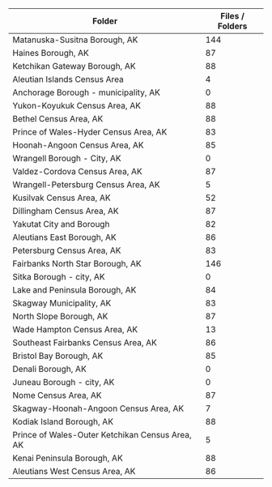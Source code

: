 | Folder                                          |   Files / Folders |
|-------------------------------------------------|-------------------|
| Matanuska-Susitna Borough, AK                   |               144 |
| Haines Borough, AK                              |                87 |
| Ketchikan Gateway Borough, AK                   |                88 |
| Aleutian Islands Census Area                    |                 4 |
| Anchorage Borough - municipality, AK            |                 0 |
| Yukon-Koyukuk Census Area, AK                   |                88 |
| Bethel Census Area, AK                          |                88 |
| Prince of Wales-Hyder Census Area, AK           |                83 |
| Hoonah-Angoon Census Area, AK                   |                85 |
| Wrangell Borough - City, AK                     |                 0 |
| Valdez-Cordova Census Area, AK                  |                87 |
| Wrangell-Petersburg Census Area, AK             |                 5 |
| Kusilvak Census Area, AK                        |                52 |
| Dillingham Census Area, AK                      |                87 |
| Yakutat City and Borough                        |                82 |
| Aleutians East Borough, AK                      |                86 |
| Petersburg Census Area, AK                      |                83 |
| Fairbanks North Star Borough, AK                |               146 |
| Sitka Borough - city, AK                        |                 0 |
| Lake and Peninsula Borough, AK                  |                84 |
| Skagway Municipality, AK                        |                83 |
| North Slope Borough, AK                         |                87 |
| Wade Hampton Census Area, AK                    |                13 |
| Southeast Fairbanks Census Area, AK             |                86 |
| Bristol Bay Borough, AK                         |                85 |
| Denali Borough, AK                              |                 0 |
| Juneau Borough - city, AK                       |                 0 |
| Nome Census Area, AK                            |                87 |
| Skagway-Hoonah-Angoon Census Area, AK           |                 7 |
| Kodiak Island Borough, AK                       |                88 |
| Prince of Wales-Outer Ketchikan Census Area, AK |                 5 |
| Kenai Peninsula Borough, AK                     |                88 |
| Aleutians West Census Area, AK                  |                86 |